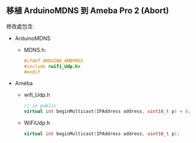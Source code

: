 ## 移植 ArduinoMDNS 到 Ameba Pro 2 (Abort)

修改處包含:

- ArduinoMDNS

  - MDNS.h:

    ```cpp
    #ifdef ARDUINO_AMBPRO2
    #include <wifi_Udp.h>
    #endif
    ```

- Ameba
  - wifi_Udp.h

    ```cpp
    // in public
    virtual int beginMulticast(IPAddress address, uint16_t p) = 0;
    ```

  - WiFiUdp.h

    ```cpp
    virtual int beginMulticast(IPAddress address, uint16_t p);
    ```
